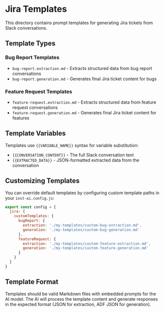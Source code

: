 # Jira Templates

This directory contains prompt templates for generating Jira tickets from Slack conversations.

## Template Types

### Bug Report Templates
- `bug-report.extraction.md` - Extracts structured data from bug report conversations
- `bug-report.generation.md` - Generates final Jira ticket content for bugs

### Feature Request Templates
- `feature-request.extraction.md` - Extracts structured data from feature request conversations
- `feature-request.generation.md` - Generates final Jira ticket content for features

## Template Variables

Templates use `{{VARIABLE_NAME}}` syntax for variable substitution:

- `{{CONVERSATION_CONTENT}}` - The full Slack conversation text
- `{{EXTRACTED_DATA}}` - JSON-formatted extracted data from the conversation

## Customizing Templates

You can override default templates by configuring custom template paths in your `inst-ai.config.js`:

```javascript
export const config = {
  jira: {
    customTemplates: {
      bugReport: {
        extraction: './my-templates/custom-bug-extraction.md',
        generation: './my-templates/custom-bug-generation.md'
      },
      featureRequest: {
        extraction: './my-templates/custom-feature-extraction.md',
        generation: './my-templates/custom-feature-generation.md'
      }
    }
  }
}
```

## Template Format

Templates should be valid Markdown files with embedded prompts for the AI model. The AI will process the template content and generate responses in the expected format (JSON for extraction, ADF JSON for generation).